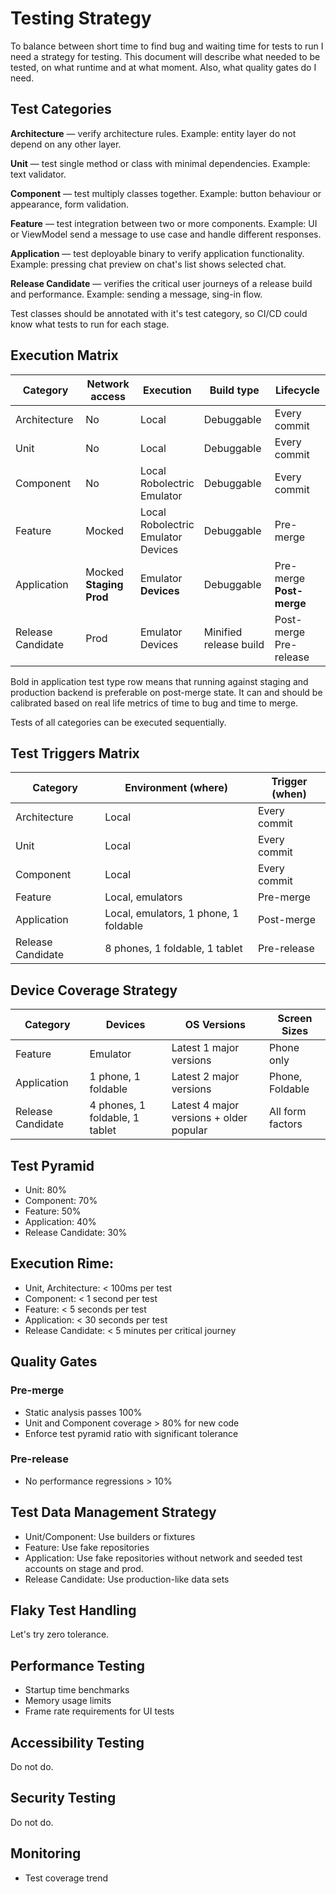 # Testing Strategy

To balance between short time to find bug and waiting time for tests to run I need a strategy for testing. This document will describe what needed to be tested, on what runtime and at what moment. Also, what quality gates do I need.

## Test Categories

**Architecture** — verify architecture rules. Example: entity layer do not depend on any other layer. 

**Unit** — test single method or class with minimal dependencies. Example: text validator.

**Component** — test multiply classes together. Example: button behaviour or appearance, form validation. 

**Feature** — test integration between two or more components. Example: UI or ViewModel send a message to use case and handle different responses.

**Application** — test deployable binary to verify application functionality. Example: pressing chat preview on chat's list shows selected chat.

**Release Candidate** — verifies the critical user journeys of a release build and performance. Example: sending a message, sing-in flow.

Test classes should be annotated with it's test category, so CI/CD could know what tests to run for each stage. 

## Execution Matrix

| Category          | Network access                          | Execution                                            | Build type             | Lifecycle                      |
|-------------------|-----------------------------------------|------------------------------------------------------|------------------------|--------------------------------|
| Architecture      | No                                      | Local                                                | Debuggable             | Every commit                   |
| Unit              | No                                      | Local                                                | Debuggable             | Every commit                   | 
| Component         | No                                      | Local <br/> Robolectric <br/> Emulator               | Debuggable             | Every commit                   |
| Feature           | Mocked                                  | Local <br/> Robolectric <br/> Emulator <br/> Devices | Debuggable             | Pre-merge                      |
| Application       | Mocked <br/> **Staging** <br/> **Prod** | Emulator <br/> **Devices**                           | Debuggable             | Pre-merge <br/> **Post-merge** |
| Release Candidate | Prod                                    | Emulator <br/> Devices                               | Minified release build | Post-merge <br/> Pre-release   |

Bold in application test type row means that running against staging and production backend is preferable on post-merge state. It can and should be calibrated based on real life metrics of time to bug and time to merge.

Tests of all categories can be executed sequentially.

## Test Triggers Matrix

| Category          | Environment (where)                   | Trigger (when) |
|-------------------|---------------------------------------|----------------|
| Architecture      | Local                                 | Every commit   |
| Unit              | Local                                 | Every commit   |
| Component         | Local                                 | Every commit   |
| Feature           | Local, emulators                      | Pre-merge      |
| Application       | Local, emulators, 1 phone, 1 foldable | Post-merge     |
| Release Candidate | 8 phones, 1 foldable, 1 tablet        | Pre-release    |


## Device Coverage Strategy

| Category          | Devices                        | OS Versions                             | Screen Sizes     |
|-------------------|--------------------------------|-----------------------------------------|------------------|
| Feature           | Emulator                       | Latest 1 major versions                 | Phone only       |
| Application       | 1 phone, 1 foldable            | Latest 2 major versions                 | Phone, Foldable  |
| Release Candidate | 4 phones, 1 foldable, 1 tablet | Latest 4 major versions + older popular | All form factors |

## Test Pyramid

* Unit: 80%
* Component: 70%
* Feature: 50%
* Application: 40%
* Release Candidate: 30%

## Execution Rime:
* Unit, Architecture: < 100ms per test
* Component: < 1 second per test
* Feature: < 5 seconds per test
* Application: < 30 seconds per test
* Release Candidate: < 5 minutes per critical journey

## Quality Gates
### Pre-merge
* Static analysis passes 100%
* Unit and Component coverage > 80% for new code
* Enforce test pyramid ratio with significant tolerance

### Pre-release
* No performance regressions > 10%

## Test Data Management Strategy
* Unit/Component: Use builders or fixtures
* Feature: Use fake repositories
* Application: Use fake repositories without network and seeded test accounts on stage and prod.
* Release Candidate: Use production-like data sets

## Flaky Test Handling
Let's try zero tolerance.

## Performance Testing
* Startup time benchmarks
* Memory usage limits
* Frame rate requirements for UI tests

## Accessibility Testing
Do not do.

## Security Testing
Do not do.

## Monitoring
* Test coverage trend
